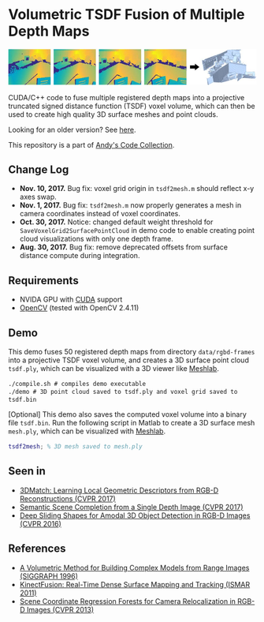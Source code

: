 # Volumetric TSDF Fusion of Multiple Depth Maps

![Teaser](teaser.jpg?raw=true)

CUDA/C++ code to fuse multiple registered depth maps into a projective truncated signed distance function (TSDF) voxel volume, which can then be used to create high quality 3D surface meshes and point clouds.

Looking for an older version? See [here](old-version).

This repository is a part of [Andy's Code Collection](http://www.cs.princeton.edu/~andyz).

## Change Log
* **Nov. 10, 2017.** Bug fix: voxel grid origin in `tsdf2mesh.m` should reflect x-y axes swap.
* **Nov. 1, 2017.** Bug fix: `tsdf2mesh.m` now properly generates a mesh in camera coordinates instead of voxel coordinates.
* **Oct. 30, 2017.** Notice: changed default weight threshold for `SaveVoxelGrid2SurfacePointCloud` in demo code to enable creating point cloud visualizations with only one depth frame.
* **Aug. 30, 2017.** Bug fix: remove deprecated offsets from surface distance compute during integration.

## Requirements
 * NVIDA GPU with [CUDA](https://developer.nvidia.com/cuda-downloads) support
 * [OpenCV](http://opencv.org/) (tested with OpenCV 2.4.11)

## Demo
This demo fuses 50 registered depth maps from directory `data/rgbd-frames` into a projective TSDF voxel volume, and creates a 3D surface point cloud `tsdf.ply`, which can be visualized with a 3D viewer like [Meshlab](http://www.meshlab.net/).

```shell
./compile.sh # compiles demo executable
./demo # 3D point cloud saved to tsdf.ply and voxel grid saved to tsdf.bin
```

[Optional] This demo also saves the computed voxel volume into a binary file `tsdf.bin`. Run the following script in Matlab to create a 3D surface mesh `mesh.ply`, which can be visualized with [Meshlab](http://www.meshlab.net/).

```matlab
tsdf2mesh; % 3D mesh saved to mesh.ply
```

## Seen in
 * [3DMatch: Learning Local Geometric Descriptors from RGB-D Reconstructions (CVPR 2017)](http://3dmatch.cs.princeton.edu/)
 * [Semantic Scene Completion from a Single Depth Image (CVPR 2017)](http://sscnet.cs.princeton.edu/)
 * [Deep Sliding Shapes for Amodal 3D Object Detection in RGB-D Images (CVPR 2016)](http://dss.cs.princeton.edu/)

## References
 * [A Volumetric Method for Building Complex Models from Range Images (SIGGRAPH 1996)](https://graphics.stanford.edu/papers/volrange/volrange.pdf)
 * [KinectFusion: Real-Time Dense Surface Mapping and Tracking (ISMAR 2011)](https://www.microsoft.com/en-us/research/wp-content/uploads/2016/02/ismar2011.pdf)
 * [Scene Coordinate Regression Forests for Camera Relocalization in RGB-D Images (CVPR 2013)](https://www.microsoft.com/en-us/research/wp-content/uploads/2016/02/RelocForests.pdf)
